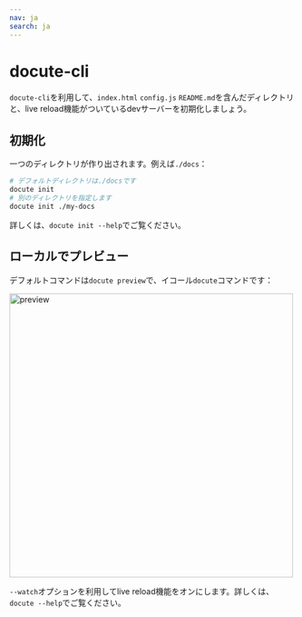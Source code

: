 ```yaml
---
nav: ja
search: ja
---
```


# docute-cli

`docute-cli`を利用して、`index.html` `config.js` `README.md`を含んだディレクトリと、live reload機能がついているdevサーバーを初期化しましょう。

## 初期化

一つのディレクトリが作り出されます。例えば`./docs`：

```bash
# デフォルトディレクトリは./docsです
docute init
# 別のディレクトリを指定します
docute init ./my-docs
```

詳しくは、`docute init --help`でご覧ください。

## ローカルでプレビュー

デフォルトコマンドは`docute preview`で、イコール`docute`コマンドです：

<img src="./assets/command-preview.png" alt="preview" width="500">

`--watch`オプションを利用してlive reload機能をオンにします。詳しくは、`docute --help`でご覧ください。

